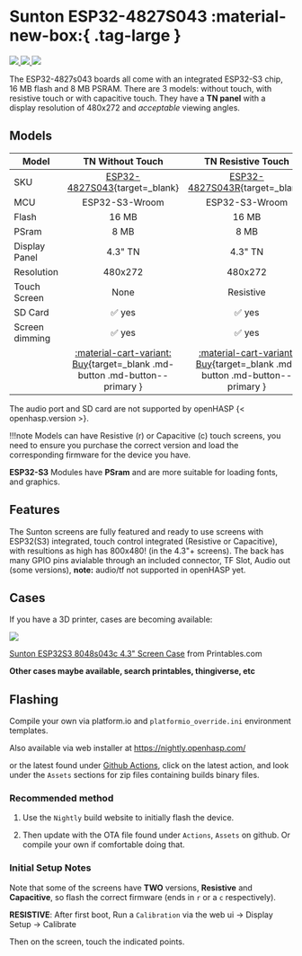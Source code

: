 # Sunton ESP32-4827S043 :material-new-box:{ .tag-large }

<div class="row justify-content-center">
        <a href="../images/esp32-4827s043-front.jpg" data-toggle="lightbox" data-gallery="example-gallery" class="col-sm-4" data-title="Sunton ESP32-4827S043" data-footer="">
            <img src="../thumbnails/esp32-8048s043-front.jpg" class="img-fluid">
        </a>
        <a href="../images/esp32-4827s043r-front.jpg" data-toggle="lightbox" data-gallery="example-gallery" class="col-sm-4" data-title="Sunton ESP32-4827S043R" data-footer="">
            <img src="../thumbnails/esp32-4827s043r-front.jpg" class="img-fluid">
        </a>
        <a href="../images/esp32-4827s043c-front.jpg" data-toggle="lightbox" data-gallery="example-gallery" class="col-sm-4" data-title="Sunton ESP32-4827S043C" data-footer="">
            <img src="../thumbnails/esp32-4827s043c-front.jpg" class="img-fluid">
        </a>
</div>

The ESP32-4827s043 boards all come with an integrated ESP32-S3 chip, 16 MB flash and 8 MB PSRAM.
There are 3 models: without touch, with resistive touch or with capacitive touch.
They have a **TN panel** with a display resolution of 480x272 and *acceptable* viewing angles.


## Models

| Model                   | TN Without Touch | TN Resistive Touch  | TN Capacitive Touch
|-------------------------|:-------:|:-------:|:-------:|
| SKU                     | [ESP32-4827S043][1]{target=_blank} | [ESP32-4827S043R][2]{target=_blank} | [ESP32-4827S043C][3]{target=_blank}
| MCU                     | ESP32-S3-Wroom | ESP32-S3-Wroom | ESP32-S3-Wroom
| Flash                   | 16 MB   | 16 MB   | 16 MB
| PSram                   | 8 MB    | 8 MB    | 8 MB
| Display Panel           | 4.3" TN | 4.3" TN | 4.3" TN
| Resolution              | 480x272 | 480x272 | 480x272
| Touch Screen            | None | Resistive | Capacitive
| SD Card                 | :white_check_mark: yes | :white_check_mark: yes | :white_check_mark: yes
| Screen dimming          | :white_check_mark: yes | :white_check_mark: yes | :white_check_mark: yes
| | [:material-cart-variant: Buy][1]{target=_blank .md-button .md-button--primary } | [:material-cart-variant: Buy][2]{target=_blank .md-button .md-button--primary } | [:material-cart-variant: Buy][3]{target=_blank .md-button .md-button--primary }

The audio port and SD card are not supported by openHASP {< openhasp.version >}.

!!!note
        Models can have Resistive (r) or Capacitive (c) touch screens, you need to ensure you purchase the correct version and load the corresponding firmware for the device you have.


__ESP32-S3__ Modules have __PSram__ and are more suitable for loading fonts, and graphics.

## Features

The Sunton screens are fully featured and ready to use screens with ESP32(S3) integrated, touch control integrated (Resistive or Capacitive), with resultions as high has 800x480! (in the 4.3"+ screens).  The back has many GPIO pins avialable through an included connector, TF Slot, Audio out (some versions), **note:** audio/tf not supported in openHASP yet.

## Cases

If you have a 3D printer, cases are becoming available:

<div class="row justify-content-center">
        <img src="../sunton_esp32-4827s043-case.png" class="img-fluid">
</div>

<a href="https://www.printables.com/model/350540-sunton-esp32s3-8048s043c-43-screen-case" target="_blank">Sunton ESP32S3 8048s043c 4.3" Screen Case</a> from Printables.com

**Other cases maybe available, search printables, thingiverse, etc**

## Flashing

Compile your own via platform.io and `platformio_override.ini` environment templates.

Also available via web installer at <a target="_blank" href="https://nightly.openhasp.com/">https://nightly.openhasp.com/</a>

or the latest found under <a target="_blank" href="https://github.com/HASwitchPlate/openHASP/actions">Github Actions</a>, click on the latest action, and look under the `Assets` sections for zip files containing builds binary files.

### Recommended method

   1. Use the `Nightly` build website to initially flash the device.

   2. Then update with the OTA file found under `Actions`, `Assets` on github.  Or compile your own if comfortable doing that.

### Initial Setup Notes

Note that some of the screens have **TWO** versions, **Resistive** and **Capacitive**, so flash the correct firmware (ends in `r` or a `c` respectively).

**RESISTIVE**: After first boot, Run a `Calibration` via the web ui -> Display Setup -> Calibrate

Then on the screen, touch the indicated points.

[1]: https://www.aliexpress.com/item/1005004788147691.html
[2]: https://www.aliexpress.com/item/1005004788147691.html
[3]: https://www.aliexpress.com/item/1005004788147691.html
